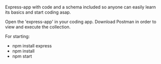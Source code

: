 Express-app with code and a schema included so anyone can easily learn its basics and start coding asap.

Open the 'express-app' in your coding app. Download Postman in order 
to view and execute the collection.

For starting:

 - npm install express
 - npm install
 - npm start
